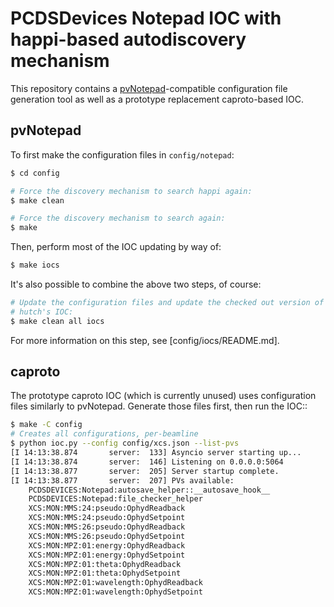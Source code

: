 PCDSDevices Notepad IOC with happi-based autodiscovery mechanism
================================================================

This repository contains a
[pvNotepad](https://github.com/pcdshub/pvNotepad)-compatible configuration file
generation tool as well as a prototype replacement caproto-based IOC.

pvNotepad
---------

To first make the configuration files in ``config/notepad``:

```bash
$ cd config

# Force the discovery mechanism to search happi again:
$ make clean

# Force the discovery mechanism to search again:
$ make
```

Then, perform most of the IOC updating by way of:

```bash
$ make iocs
```

It's also possible to combine the above two steps, of course:

```bash
# Update the configuration files and update the checked out version of the
# hutch's IOC:
$ make clean all iocs
```

For more information on this step, see [config/iocs/README.md].

caproto
-------

The prototype caproto IOC (which is currently unused) uses configuration files
similarly to pvNotepad.  Generate those files first, then run the IOC::

```bash
$ make -C config
# Creates all configurations, per-beamline
$ python ioc.py --config config/xcs.json --list-pvs
[I 14:13:38.874       server:  133] Asyncio server starting up...
[I 14:13:38.874       server:  146] Listening on 0.0.0.0:5064
[I 14:13:38.877       server:  205] Server startup complete.
[I 14:13:38.877       server:  207] PVs available:
    PCDSDEVICES:Notepad:autosave_helper::__autosave_hook__
    PCDSDEVICES:Notepad:file_checker_helper
    XCS:MON:MMS:24:pseudo:OphydReadback
    XCS:MON:MMS:24:pseudo:OphydSetpoint
    XCS:MON:MMS:26:pseudo:OphydReadback
    XCS:MON:MMS:26:pseudo:OphydSetpoint
    XCS:MON:MPZ:01:energy:OphydReadback
    XCS:MON:MPZ:01:energy:OphydSetpoint
    XCS:MON:MPZ:01:theta:OphydReadback
    XCS:MON:MPZ:01:theta:OphydSetpoint
    XCS:MON:MPZ:01:wavelength:OphydReadback
    XCS:MON:MPZ:01:wavelength:OphydSetpoint
```
